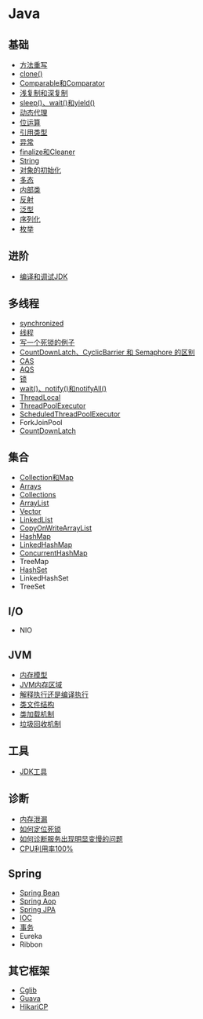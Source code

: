 # Java

## 基础

- [方法重写](override.md)
- [clone()](clone.md)
- [Comparable和Comparator](comparable-comparator.md)
- [浅复制和深复制](shallow-copy-deep-copy.md)
- [sleep()、wait()和yield()](https://github.com/pojozhang/playground/blob/master/solutions/java/src/test/java/playground/interview/SleepWaitYieldTest.java)
- [动态代理](dynamic-proxy.md)
- [位运算](https://github.com/pojozhang/playground/blob/master/solutions/java/src/test/java/playground/interview/BitwiseTest.java)
- [引用类型](reference.md)
- [异常](exception.md)
- [finalize和Cleaner](finalize-cleaner.md)
- [String](string.md)
- [对象的初始化](initialization.md)
- [多态](polymorphism.md)
- [内部类](inner-class.md)
- [反射](reflection.md)
- [泛型](generics.md)
- [序列化](serialization.md)
- [枚举](enum.md)

## 进阶

- [编译和调试JDK](compile-and-debug-jdk.md)

## 多线程

- [synchronized](synchronized.md)
- [线程](thread.md)
- [写一个死锁的例子](https://github.com/pojozhang/playground/blob/master/solutions/java/src/test/java/playground/interview/DeadLockTest.java)
- [CountDownLatch、CyclicBarrier 和 Semaphore 的区别](https://github.com/pojozhang/playground/blob/master/solutions/java/src/test/java/playground/interview/ThreadSyncTest.java)
- [CAS](cas.md)
- [AQS](aqs.md)
- [锁](lock.md)
- [wait()、notify()和notifyAll()](wait-notify-notifyAll.md)
- [ThreadLocal](threadlocal.md)
- [ThreadPoolExecutor](thread-pool-executor.md)
- [ScheduledThreadPoolExecutor](scheduled-thread-pool-executor.md)
- ForkJoinPool
- [CountDownLatch](count-down-latch.md)

## 集合

- [Collection和Map](collection-and-map.md)
- [Arrays](arrays.md)
- [Collections](collections.md)
- [ArrayList](arraylist.md)
- [Vector](vector.md)
- [LinkedList](linkedlist.md)
- [CopyOnWriteArrayList](copy-on-write-arraylist.md)
- [HashMap](hashmap.md)
- [LinkedHashMap](linkedhashmap.md)
- [ConcurrentHashMap](concurrent-hashmap.md)
- TreeMap
- [HashSet](hashset.md)
- LinkedHashSet
- TreeSet

## I/O

- NIO

## JVM

- [内存模型](jmm.md)
- [JVM内存区域](jvm-memory-areas.md)
- [解释执行还是编译执行](jit.md)
- [类文件结构](classfile.md)
- [类加载机制](classloader.md)
- [垃圾回收机制](gc.md)

## 工具

- [JDK工具](jdk-tools.md)

## 诊断

- [内存泄漏](memory-leak.md)
- [如何定位死锁](locate-dead-lock.md)
- [如何诊断服务出现明显变慢的问题](service-slow-down.md)
- [CPU利用率100%](cpu-100.md)

## Spring

- [Spring Bean](spring-bean.md)
- [Spring Aop](spring-aop.md)
- [Spring JPA](spring-jpa.md)
- [IOC](spring-ioc.md)
- [事务](spring-transaction.md)
- Eureka
- Ribbon

## 其它框架

- [Cglib](cglib.md)
- [Guava](guava.md)
- [HikariCP](hikaricp.md)
